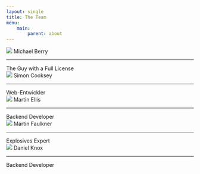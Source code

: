 ```yaml
---
layout: single
title: The Team
menu:
    main:
        parent: about
---
```


<div class='member'>
    <div class='profile'>
      <img src='/images/team/michael.jpg' class='contact' />
      <span class='name'>Michael Berry</span>
      <hr>
      <span class='role'>The Guy with a Full License </span>
    </div>
</div>

<div class='member'>
    <div class='profile'>
      <img src='/images/team/simon.jpg' class='contact' />
      <span class='name'>Simon Cooksey</span>
      <hr>
      <span class='role'>Web-Entwickler</span>
    </div>
</div>

<div class='member'>
    <div class='profile'>
      <img src='/images/team/mex.jpg' class='contact' />
      <span class='name'>Martin Ellis</span>
      <hr>
      <span class='role'>Backend Developer</span>
    </div>
</div>

<div class='member'>
    <div class='profile'>
      <img src='/images/team/martin.jpg' class='contact' />
      <span class='name'>Martin Faulkner</span>
      <hr>
      <span class='role'>Explosives Expert</span>
    </div>
</div>

<div class='member'>
    <div class='profile'>
      <img src='/images/team/dan.jpeg' class='contact' />
      <span class='name'>Daniel Knox</span>
      <hr>
      <span class='role'>Backend Developer</span>
    </div>
</div>
